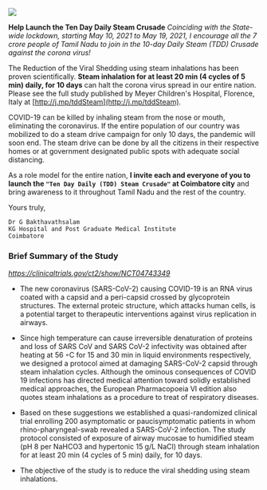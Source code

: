 
<!-- title: 10 Day Daily (TDD) Steam Campaign -->


![](https://lh3.googleusercontent.com/Q2ADKPvIAv0Plk7R80XuXeos5w4y_N5x3JV-EihtSJxeejXMvd0PNK0pxeg0Uzdmj4CyK_Zj0nGCmi_8QsB3wFbdy5iUS21VXOrXWqgqdo8jErahWzqrQdKDRkpRrNDGRyugABa6kpaYVx1rWwPpZhc-HUto6JUWKoQYIxtoEg4ASQL0KvQayGavXEjba3-1l6g0Zd-OM6zq0tUcveHUwcosnCBVYFbK62oaFJoxLLip6dhv4XOA7RLp6b9ldt5RB6ZVE5eGyffYaIdl8JbZwzuLGDesdFm6-wZaYMhU43TxnNbogRCyPBEPZzbaSzhb1ekOBnRabROQgatMA3MzXu2B1SDMBehxUeJJHdJ3GXny4V_fIDCQGL7MxN4bLQyydPx9DpauwLMvnHPfq_IUphaVJge3gQZX_fmsVRjN4k730nwZNla45sjv6xf8e1H7POugi863uPyRpgM830BKF0gHFwuZDMSDWfO2Q9y8zDoY67XqHdp51JvgYXVPlMSBtl29-71NPqONIsKtM8sszg3WnQnQdDz21eF-od0TNcuGzckYWgBPaCwWaLz31jbLfOREMCbLDd1uHUSRiVWLYgNgk8RzGbFHrnWZoBU3JBA-gJrONveqVneLRztb2VhumA8zMXd8ZVi33aftprMDFQc0sdY5FzhHpPFuz6-zjelH4q-tI5wssyKrv0hfzysEROjTOEVo4bXLSmgQ6BOxJFUfpQ=w889-h212-no?authuser=0)

 
**Help Launch the Ten Day Daily Steam  Crusade**
_Coinciding with the State-wide lockdown, starting May 10, 2021 to May 19, 2021, I encourage all the 7 crore people of Tamil Nadu to join in the 10-day Daily Steam (TDD) Crusade against the corona virus!_

The Reduction of the Viral Shedding using steam inhalations has been proven scientifically.  **Steam inhalation for at least 20 min (4 cycles of 5 min) daily, for 10 days** can halt the corona virus spread in our entire nation. Please see the full study published by Meyer Children's Hospital, Florence, Italy at  [http://j.mp/tddSteam](http://j.mp/tddSteam). 

COVID-19 can be killed by inhaling steam from the nose or mouth, eliminating the coronavirus. If the entire population of our country was mobilized to do a steam drive campaign for only 10 days, the pandemic will soon end. The steam drive can be done by all the citizens in their respective homes or at government designated public spots with adequate social distancing. 

As a role model for the entire nation, **I invite each and everyone of you to launch the `"Ten Day Daily (TDD) Steam Crusade"` at Coimbatore city** and bring awareness to it throughout Tamil Nadu and the rest of the country. 

Yours truly, 

    Dr G Bakthavathsalam
    KG Hospital and Post Graduate Medical Institute
    Coimbatore 

### Brief Summary of the Study
*https://clinicaltrials.gov/ct2/show/NCT04743349*

  - The new coronavirus (SARS-CoV-2) causing COVID-19 is an RNA virus    coated with a capsid and a peri-capsid crossed by glycoprotein    structures. The external proteic structure, which attacks human    cells, is a potential target to therapeutic interventions against    virus replication in airways.

  - Since high temperature can cause irreversible denaturation of proteins and loss of SARS CoV and SARS CoV-2 infectivity was obtained after heating at 56 ◦C for 15 and 30 min in liquid environments respectively, we designed a protocol aimed at damaging SARS-CoV-2 capsid through steam inhalation cycles. Although the ominous consequences of COVID 19 infections has directed medical attention toward solidly established medical approaches, the European Pharmacopoeia VI edition also quotes steam inhalations as a procedure to treat of respiratory diseases.
- Based on these suggestions we established a quasi-randomized clinical trial enrolling 200 asymptomatic or paucisymptomatic patients in whom rhino-pharyngeal-swab revealed a SARS-CoV-2 infection. The study protocol consisted of exposure of airway mucosae to humidified steam (pH 8 per NaHCO3 and hypertonic 15 g/L NaCl) through steam inhalation for at least 20 min (4 cycles of 5 min) daily, for 10 days.
- The objective of the study is to reduce the viral shedding using steam inhalations.


